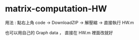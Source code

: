 # matrix-computation-HW

用法 : 點右上角 code -> DownloadZIP -> 解壓縮 -> 直接執行 HW.m

也可以用自己的 Graph data ， 直接在 HW.m 裡面改就好
